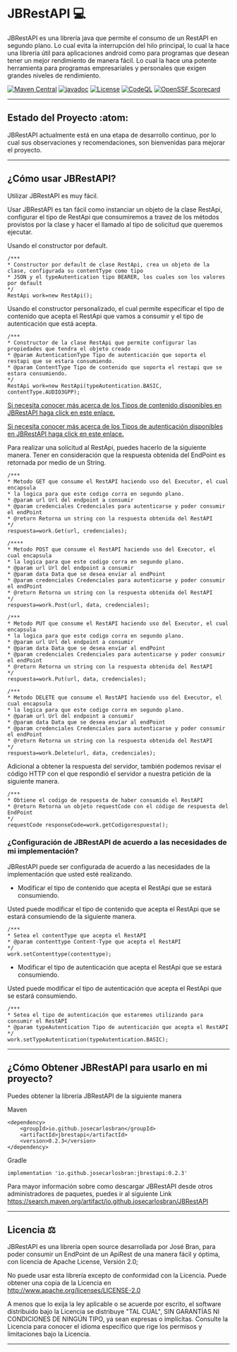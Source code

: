# JBRestAPI :computer:

JBRestAPI es una librería java que permite el consumo de un RestAPI en segundo plano.
Lo cual evita la interrupción del hilo principal, lo cual la hace una librería útil para aplicaciones android como para
programas que desean tener un mejor rendimiento de manera fácil. Lo cual la hace una potente herramienta para programas
empresariales y personales que exigen grandes niveles de rendimiento.


[![Maven Central](https://img.shields.io/maven-central/v/io.github.josecarlosbran/JBRestAPI?logo=apachemaven&logoColor=%23C71A36&color=blue&link=https%3A%2F%2Fcentral.sonatype.com%2Fsearch%3Fq%3D%26namespace%3Dio.github.josecarlosbran%26name%3DJBRestAPI)](https://central.sonatype.com/artifact/io.github.josecarlosbran/JBRestAPI)
[![javadoc](https://javadoc.io/badge2/io.github.josecarlosbran/JBRestAPI/javadoc.svg)](https://javadoc.io/doc/io.github.josecarlosbran/JBRestAPI)
[![License](https://img.shields.io/badge/Licence-Apache%202.0-blue.svg)](LICENSE.md)
[![CodeQL](https://github.com/Jbranadev/JBRestAPI/actions/workflows/codeql.yml/badge.svg?branch=master)](https://github.com/Jbranadev/JBRestAPI/actions/workflows/codeql.yml)
[![OpenSSF Scorecard](https://api.securityscorecards.dev/projects/github.com/Jbranadev/JBRestAPI/badge)](https://securityscorecards.dev/viewer/?uri=github.com/Jbranadev/JBRestAPI)



* * *

## Estado del Proyecto :atom:

JBRestAPI actualmente está en una etapa de desarrollo continuo, por lo cual sus observaciones y recomendaciones,
son bienvenidas para mejorar el proyecto.
***

## ¿Cómo usar JBRestAPI?

Utilizar JBRestAPI es muy fácil.

Usar JBRestAPI es tan fácil como instanciar un objeto de la clase RestApi, configurar el tipo de RestApi que
consumiremos
a travez de los métodos provistos por la clase y hacer el llamado al tipo de solicitud que queremos ejecutar.

Usando el constructor por default.

~~~
/***
* Constructor por default de clase RestApi, crea un objeto de la clase, configurada su contentType como tipo
* JSON y el typeAutentication tipo BEARER, los cuales son los valores por default
*/
RestApi work=new RestApi();
~~~

Usando el constructor personalizado, el cual permite especificar el tipo de contenido que acepta el RestApi que vamos a
consumir
y el tipo de autenticación que está acepta.

~~~
/***
* Constructor de la clase RestApi que permite configurar las propiedades que tendra el objeto creado
* @param AutenticationType Tipo de autenticación que soporta el restapi que se estara consumiendo.
* @param ContentType Tipo de contenido que soporta el restapi que se estara consumiendo.
*/
RestApi work=new RestApi(typeAutentication.BASIC, contentType.AUDIO3GPP);
~~~

[Si necesita conocer más acerca de los Tipos de contenido disponibles en JBRestAPI haga click en este enlace.](/resources/ContentType.md)

[Si necesita conocer más acerca de los Tipos de autenticación disponibles en JBRestAPI haga click en este enlace.](/resources/TypeAutentication.md)

Para realizar una solicitud al RestApi, puedes hacerlo de la siguiente manera.
Tener en consideración que la respuesta obtenida del EndPoint es retornada por medio de un String.

~~~
/***
* Metodo GET que consume el RestAPI haciendo uso del Executor, el cual encapsula
* la logica para que este codigo corra en segundo plano.
* @param url Url del endpoint a consumir
* @param credenciales Credenciales para autenticarse y poder consumir el endPoint
* @return Retorna un string con la respuesta obtenida del RestAPI
*/
respuesta=work.Get(url, credenciales);

/****
* Metodo POST que consume el RestAPI haciendo uso del Executor, el cual encapsula
* la logica para que este codigo corra en segundo plano.
* @param url Url del endpoint a consumir
* @param data Data que se desea envíar al endPoint
* @param credenciales Credenciales para autenticarse y poder consumir el endPoint
* @return Retorna un string con la respuesta obtenida del RestAPI
*/
respuesta=work.Post(url, data, credenciales);

/***
* Metodo PUT que consume el RestAPI haciendo uso del Executor, el cual encapsula
* la logica para que este codigo corra en segundo plano.
* @param url Url del endpoint a consumir
* @param data Data que se desea envíar al endPoint
* @param credenciales Credenciales para autenticarse y poder consumir el endPoint
* @return Retorna un string con la respuesta obtenida del RestAPI
*/
respuesta=work.Put(url, data, credenciales);

/***
* Metodo DELETE que consume el RestAPI haciendo uso del Executor, el cual encapsula
* la logica para que este codigo corra en segundo plano.
* @param url Url del endpoint a consumir
* @param data Data que se desea envíar al endPoint
* @param credenciales Credenciales para autenticarse y poder consumir el endPoint
* @return Retorna un string con la respuesta obtenida del RestAPI
*/
respuesta=work.Delete(url, data, credenciales);
~~~

Adicional a obtener la respuesta del servidor, también podemos revisar el código HTTP con el que respondió
el servidor a nuestra petición de la siguiente manera.

~~~
/***
* Obtiene el codigo de respuesta de haber consumido el RestAPI
* @return Retorna un objeto requestCode con el código de respuesta del EndPoint
*/
requestCode responseCode=work.getCodigorespuesta();
~~~

### ¿Configuración de JBRestAPI de acuerdo a las necesidades de mi implementación?

JBRestAPI puede ser configurada de acuerdo a las necesidades de la implementación que usted esté realizando.

- Modificar el tipo de contenido que acepta el RestApi que se estará consumiendo.

Usted puede modificar el tipo de contenido que acepta el RestApi que se estará consumiendo de la siguiente manera.

~~~
/***
* Setea el contentType que acepta el RestAPI
* @param contenttype Content-Type que acepta el RestAPI
*/
work.setContenttype(contenttype);
~~~

- Modificar el tipo de autenticación que acepta el RestApi que se estará consumiendo.

Usted puede modificar el tipo de autenticación que acepta el RestApi que se estará consumiendo.

~~~
/***
* Setea el tipo de autenticación que estaremos utilizando para consumir el RestAPI
* @param typeAutentication Tipo de autenticación que acepta el RestAPI
*/
work.setTypeAutentication(typeAutentication.BASIC);
~~~

* * *

## ¿Cómo Obtener JBRestAPI para usarlo en mi proyecto?

Puedes obtener la librería JBRestAPI de la siguiente manera

Maven

~~~
<dependency>
    <groupId>io.github.josecarlosbran</groupId>
    <artifactId>jbrestapi</artifactId>
    <version>0.2.3</version>
</dependency>
~~~

Gradle

~~~
implementation 'io.github.josecarlosbran:jbrestapi:0.2.3'
~~~

Para mayor información sobre como descargar JBRestAPI desde otros
administradores de paquetes, puedes ir al siguiente Link
<https://search.maven.org/artifact/io.github.josecarlosbran/JBRestAPI>

***

## Licencia :balance_scale:

JBRestAPI es una librería open source desarrollada por José Bran, para poder consumir un EndPoint
de un ApiRest de una manera fácil y óptima, con licencia de Apache License, Versión 2.0;

No puede usar esta librería excepto de conformidad con la Licencia.
Puede obtener una copia de la Licencia en http://www.apache.org/licenses/LICENSE-2.0

A menos que lo exija la ley aplicable o se acuerde por escrito, el software
distribuido bajo la Licencia se distribuye "TAL CUAL",
SIN GARANTÍAS NI CONDICIONES DE NINGÚN TIPO, ya sean expresas o implícitas.
Consulte la Licencia para conocer el idioma específico que rige los permisos y
limitaciones bajo la Licencia.

***
